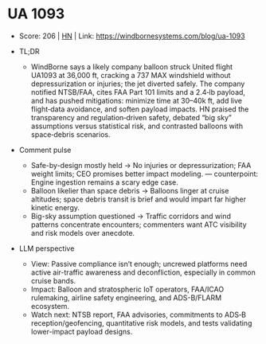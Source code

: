 # UA 1093

- Score: 206 | [HN](https://news.ycombinator.com/item?id=45656044) | Link: https://windbornesystems.com/blog/ua-1093

- TL;DR
  - WindBorne says a likely company balloon struck United flight UA1093 at 36,000 ft, cracking a 737 MAX windshield without depressurization or injuries; the jet diverted safely. The company notified NTSB/FAA, cites FAA Part 101 limits and a 2.4‑lb payload, and has pushed mitigations: minimize time at 30–40k ft, add live flight‑data avoidance, and soften payload impacts. HN praised the transparency and regulation‑driven safety, debated “big sky” assumptions versus statistical risk, and contrasted balloons with space‑debris scenarios.

- Comment pulse
  - Safe-by-design mostly held → No injuries or depressurization; FAA weight limits; CEO promises better impact modeling. — counterpoint: Engine ingestion remains a scary edge case.
  - Balloon likelier than space debris → Balloons linger at cruise altitudes; space debris transit is brief and would impart far higher kinetic energy.
  - Big-sky assumption questioned → Traffic corridors and wind patterns concentrate encounters; commenters want ATC visibility and risk models over anecdote.

- LLM perspective
  - View: Passive compliance isn’t enough; uncrewed platforms need active air-traffic awareness and deconfliction, especially in common cruise bands.
  - Impact: Balloon and stratospheric IoT operators, FAA/ICAO rulemaking, airline safety engineering, and ADS-B/FLARM ecosystem.
  - Watch next: NTSB report, FAA advisories, commitments to ADS‑B reception/geofencing, quantitative risk models, and tests validating lower-impact payload designs.
